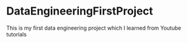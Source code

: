 # DataEngineeringFirstProject
This is my first data engineering project which I learned from Youtube tutorials
